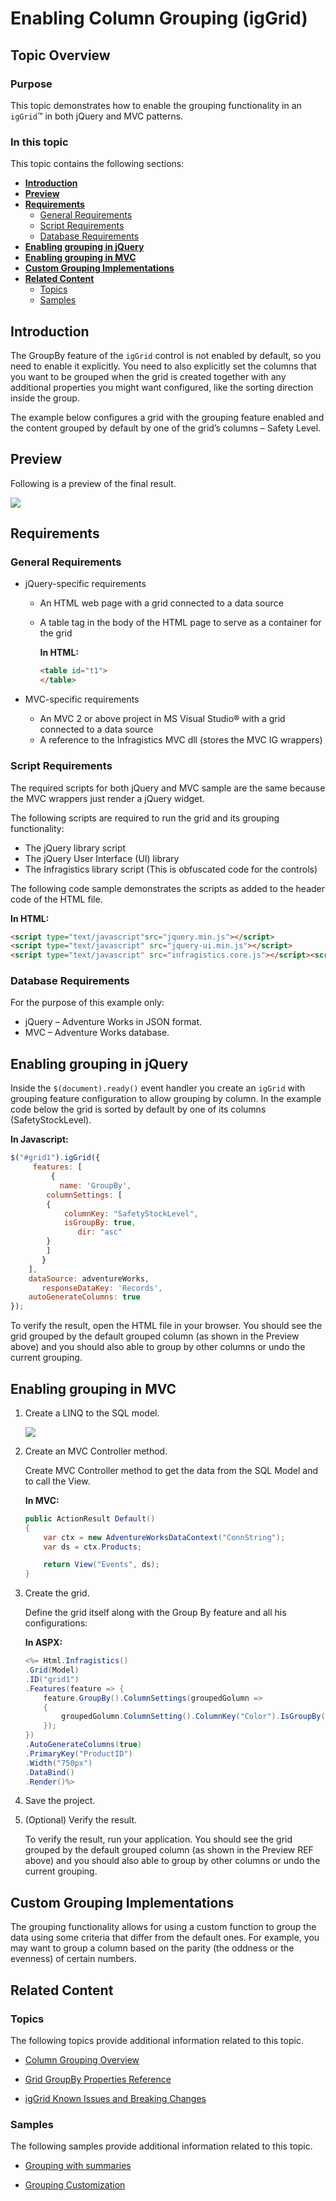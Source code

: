 ﻿<!--
|metadata|
{
    "fileName": "iggrid-enabling-groupby",
    "controlName": "igGrid",
    "tags": ["Getting Started","Grids","Grouping"]
}
|metadata|
-->

# Enabling Column Grouping (igGrid)

## Topic Overview

### Purpose

This topic demonstrates how to enable the grouping functionality in an `igGrid`™ in both jQuery and MVC patterns.

### In this topic

This topic contains the following sections:

-   [**Introduction**](#introduction)
-   [**Preview**](#preview)
-   [**Requirements**](#requirements)
    -   [General Requirements](#general-requirements)
    -   [Script Requirements](#script-requirements)
    -   [Database Requirements](#database-requirements)
-   [**Enabling grouping in jQuery**](#enabling-grouping-jquery)
-   [**Enabling grouping in MVC**](#enabling-grouping-mvc)
-   [**Custom Grouping Implementations**](#custom-grouping-implementations)
-   [**Related Content**](#related-content)
    -   [Topics](#topics)
    -   [Samples](#samples)

## <a id="introduction"></a> Introduction


The GroupBy feature of the `igGrid` control is not enabled by default, so you need to enable it explicitly. You need to also explicitly set the columns that you want to be grouped when the grid is created together with any additional properties you might want configured, like the sorting direction inside the group.

The example below configures a grid with the grouping feature enabled and the content grouped by default by one of the grid’s columns – Safety Level.

## <a id="preview"></a> Preview

Following is a preview of the final result.

![](images/igGrid_GroupBy_Getting_Started_01.png)

## <a id="requirements"></a> Requirements

### <a id="general-requirements"></a> General Requirements

-   jQuery-specific requirements
    -   An HTML web page with a grid connected to a data source
    -   A table tag in the body of the HTML page to serve as a container for the grid

        **In HTML:**

        ```html
        <table id="t1">
        </table>
        ```

-   MVC-specific requirements
    -   An MVC 2 or above project in MS Visual Studio® with a grid connected to a data source
    -   A reference to the Infragistics MVC dll (stores the MVC IG wrappers)

### <a id="script-requirements"></a> Script Requirements

The required scripts for both jQuery and MVC sample are the same because the MVC wrappers just render a jQuery widget.

The following scripts are required to run the grid and its grouping functionality:

-   The jQuery library script
-   The jQuery User Interface (UI) library
-   The Infragistics library script (This is obfuscated code for the controls)

The following code sample demonstrates the scripts as added to the header code of the HTML file.

**In HTML:**

```html
<script type="text/javascript"src="jquery.min.js"></script>
<script type="text/javascript" src="jquery-ui.min.js"></script>
<script type="text/javascript" src="infragistics.core.js"></script><script type="text/javascript" src="infragistics.lob.js"></script>
```

### <a id="database-requirements"></a> Database Requirements

For the purpose of this example only:

-   jQuery – Adventure Works in JSON format.
-   MVC – Adventure Works database.

## <a id="enabling-grouping-jquery"></a> Enabling grouping in jQuery 

Inside the `$(document).ready()` event handler you create an `igGrid` with grouping feature configuration to allow grouping by column. In the example code below the grid is sorted by default by one of its columns (SafetyStockLevel).

**In Javascript:**

```js
$("#grid1").igGrid({
     features: [
         {
           name: 'GroupBy',
        columnSettings: [
        {
            columnKey: "SafetyStockLevel",
            isGroupBy: true,
               dir: "asc"
        }
        ]
       }
    ],
    dataSource: adventureWorks,
       responseDataKey: 'Records',
    autoGenerateColumns: true
});
```

To verify the result, open the HTML file in your browser. You should see the grid grouped by the default grouped column (as shown in the Preview above) and you should also able to group by other columns or undo the current grouping.

## <a id="enabling-grouping-mvc"></a> Enabling grouping in MVC

1. Create a LINQ to the SQL model.

	![](images/igGrid_GroupBy_Getting_Started_02.png)

2. Create an MVC Controller method.

	Create MVC Controller method to get the data from the SQL Model and to call the View.
	
	**In MVC:**
	
	```csharp
	public ActionResult Default()
	{
	    var ctx = new AdventureWorksDataContext("ConnString");
	    var ds = ctx.Products;
	
	    return View("Events", ds);
	}
	```

3. Create the grid.

	Define the grid itself along with the Group By feature and all his configurations:
	
	**In ASPX:**
	
	```csharp
	<%= Html.Infragistics()
	.Grid(Model)
	.ID("grid1")
	.Features(feature => {
	    feature.GroupBy().ColumnSettings(groupedGolumn =>
	    {
	        groupedGolumn.ColumnSetting().ColumnKey("Color").IsGroupBy(true);
	    });
	})
	.AutoGenerateColumns(true)
	.PrimaryKey("ProductID")
	.Width("750px")
	.DataBind()
	.Render()%>
	```

4. Save the project.

5. (Optional) Verify the result.

	To verify the result, run your application. You should see the grid grouped by the default grouped column (as shown in the Preview REF above) and you should also able to group by other columns or undo the current grouping.

## <a id="custom-grouping-implementations"></a> Custom Grouping Implementations

The grouping functionality allows for using a custom function to group the data using some criteria that differ from the default ones. For example, you may want to group a column based on the parity (the oddness or the evenness) of certain numbers.


## <a id="related-content"></a> Related Content

### <a id="topics"></a> Topics

The following topics provide additional information related to this topic.

- [Column Grouping Overview](igGrid-GroupBy-Overview.html)

- [Grid GroupBy Properties Reference](%%jQueryApiUrl%%/ui.igGridGroupBy#options)

- [igGrid Known Issues and Breaking Changes](igGrid-Known-Issues.html)

### <a id="samples"></a> Samples

The following samples provide additional information related to this topic.

- [Grouping with summaries](%%SamplesUrl%%/grid/grouping)

- [Grouping Customization](%%SamplesUrl%%/grid/grouping-customization)

 

 


